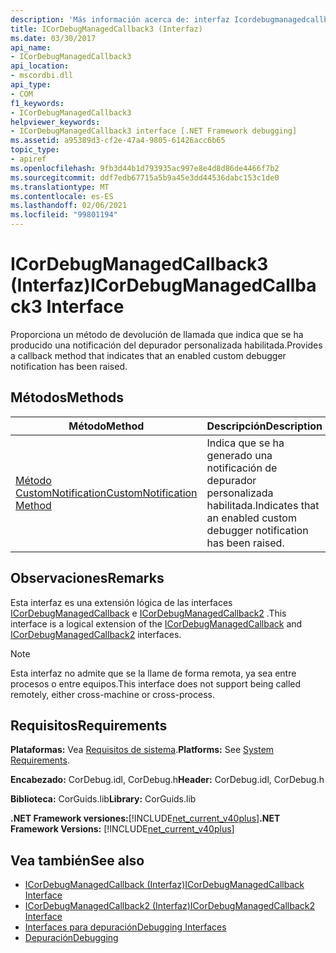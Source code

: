 ```yaml
---
description: 'Más información acerca de: interfaz Icordebugmanagedcallback3 ('
title: ICorDebugManagedCallback3 (Interfaz)
ms.date: 03/30/2017
api_name:
- ICorDebugManagedCallback3
api_location:
- mscordbi.dll
api_type:
- COM
f1_keywords:
- ICorDebugManagedCallback3
helpviewer_keywords:
- ICorDebugManagedCallback3 interface [.NET Framework debugging]
ms.assetid: a95389d3-cf2e-47a4-9805-61426acc6b65
topic_type:
- apiref
ms.openlocfilehash: 9fb3d44b1d793935ac997e8e4d8d86de4466f7b2
ms.sourcegitcommit: ddf7edb67715a5b9a45e3dd44536dabc153c1de0
ms.translationtype: MT
ms.contentlocale: es-ES
ms.lasthandoff: 02/06/2021
ms.locfileid: "99801194"
---
```

# <a name="icordebugmanagedcallback3-interface"></a><span data-ttu-id="51e26-103">ICorDebugManagedCallback3 (Interfaz)</span><span class="sxs-lookup"><span data-stu-id="51e26-103">ICorDebugManagedCallback3 Interface</span></span>

<span data-ttu-id="51e26-104">Proporciona un método de devolución de llamada que indica que se ha producido una notificación del depurador personalizada habilitada.</span><span class="sxs-lookup"><span data-stu-id="51e26-104">Provides a callback method that indicates that an enabled custom debugger notification has been raised.</span></span>  
  
## <a name="methods"></a><span data-ttu-id="51e26-105">Métodos</span><span class="sxs-lookup"><span data-stu-id="51e26-105">Methods</span></span>  
  
|<span data-ttu-id="51e26-106">Método</span><span class="sxs-lookup"><span data-stu-id="51e26-106">Method</span></span>|<span data-ttu-id="51e26-107">Descripción</span><span class="sxs-lookup"><span data-stu-id="51e26-107">Description</span></span>|  
|------------|-----------------|  
|[<span data-ttu-id="51e26-108">Método CustomNotification</span><span class="sxs-lookup"><span data-stu-id="51e26-108">CustomNotification Method</span></span>](icordebugmanagedcallback3-customnotification-method.md)|<span data-ttu-id="51e26-109">Indica que se ha generado una notificación de depurador personalizada habilitada.</span><span class="sxs-lookup"><span data-stu-id="51e26-109">Indicates that an enabled custom debugger notification has been raised.</span></span>|  
  
## <a name="remarks"></a><span data-ttu-id="51e26-110">Observaciones</span><span class="sxs-lookup"><span data-stu-id="51e26-110">Remarks</span></span>  

 <span data-ttu-id="51e26-111">Esta interfaz es una extensión lógica de las interfaces [ICorDebugManagedCallback](icordebugmanagedcallback-interface.md) e [ICorDebugManagedCallback2](icordebugmanagedcallback2-interface.md) .</span><span class="sxs-lookup"><span data-stu-id="51e26-111">This interface is a logical extension of the [ICorDebugManagedCallback](icordebugmanagedcallback-interface.md) and [ICorDebugManagedCallback2](icordebugmanagedcallback2-interface.md) interfaces.</span></span>  
  
> [!NOTE]
> <span data-ttu-id="51e26-112">Esta interfaz no admite que se la llame de forma remota, ya sea entre procesos o entre equipos.</span><span class="sxs-lookup"><span data-stu-id="51e26-112">This interface does not support being called remotely, either cross-machine or cross-process.</span></span>  
  
## <a name="requirements"></a><span data-ttu-id="51e26-113">Requisitos</span><span class="sxs-lookup"><span data-stu-id="51e26-113">Requirements</span></span>  

 <span data-ttu-id="51e26-114">**Plataformas:** Vea [Requisitos de sistema](../../get-started/system-requirements.md).</span><span class="sxs-lookup"><span data-stu-id="51e26-114">**Platforms:** See [System Requirements](../../get-started/system-requirements.md).</span></span>  
  
 <span data-ttu-id="51e26-115">**Encabezado:** CorDebug.idl, CorDebug.h</span><span class="sxs-lookup"><span data-stu-id="51e26-115">**Header:** CorDebug.idl, CorDebug.h</span></span>  
  
 <span data-ttu-id="51e26-116">**Biblioteca:** CorGuids.lib</span><span class="sxs-lookup"><span data-stu-id="51e26-116">**Library:** CorGuids.lib</span></span>  
  
 <span data-ttu-id="51e26-117">**.NET Framework versiones:**[!INCLUDE[net_current_v40plus](../../../../includes/net-current-v40plus-md.md)]</span><span class="sxs-lookup"><span data-stu-id="51e26-117">**.NET Framework Versions:** [!INCLUDE[net_current_v40plus](../../../../includes/net-current-v40plus-md.md)]</span></span>  
  
## <a name="see-also"></a><span data-ttu-id="51e26-118">Vea también</span><span class="sxs-lookup"><span data-stu-id="51e26-118">See also</span></span>

- [<span data-ttu-id="51e26-119">ICorDebugManagedCallback (Interfaz)</span><span class="sxs-lookup"><span data-stu-id="51e26-119">ICorDebugManagedCallback Interface</span></span>](icordebugmanagedcallback-interface.md)
- [<span data-ttu-id="51e26-120">ICorDebugManagedCallback2 (Interfaz)</span><span class="sxs-lookup"><span data-stu-id="51e26-120">ICorDebugManagedCallback2 Interface</span></span>](icordebugmanagedcallback2-interface.md)
- [<span data-ttu-id="51e26-121">Interfaces para depuración</span><span class="sxs-lookup"><span data-stu-id="51e26-121">Debugging Interfaces</span></span>](debugging-interfaces.md)
- [<span data-ttu-id="51e26-122">Depuración</span><span class="sxs-lookup"><span data-stu-id="51e26-122">Debugging</span></span>](index.md)
